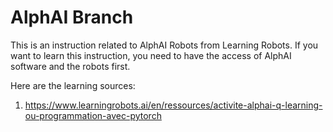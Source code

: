 # AlphAI Branch
This is an instruction related to AlphAI Robots from Learning Robots.
If you want to learn this instruction, you need to have the access of AlphAI software and the robots first.

Here are the learning sources:
1. https://www.learningrobots.ai/en/ressources/activite-alphai-q-learning-ou-programmation-avec-pytorch
